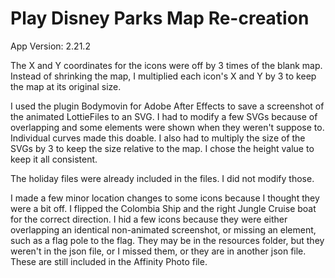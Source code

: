 # Play Disney Parks Map Re-creation
 
App Version: 2.21.2

The X and Y coordinates for the icons were off by 3 times of the blank map. Instead of shrinking the map, I multiplied each icon's X and Y by 3 to keep the map at its original size.

I used the plugin Bodymovin for Adobe After Effects to save a screenshot of the animated LottieFiles to an SVG. I had to modify a few SVGs because of overlapping and some elements were shown when they weren't suppose to. Individual curves made this doable. I also had to multiply the size of the SVGs by 3 to keep the size relative to the map. I chose the height value to keep it all consistent.

The holiday files were already included in the files. I did not modify those.

I made a few minor location changes to some icons because I thought they were a bit off.
I flipped the Colombia Ship and the right Jungle Cruise boat for the correct direction.
I hid a few icons because they were either overlapping an identical non-animated screenshot, or missing an element, such as a flag pole to the flag. They may be in the resources folder, but they weren't in the json file, or I missed them, or they are in another json file. These are still included in the Affinity Photo file.
